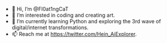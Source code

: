 - 👋 Hi, I’m @Fl0at1ngCaT
- 👀 I’m interested in coding and creating art.
- 🌱 I’m currently learning Python and exploring the 3rd wave of digital/internet transformations.
- 📫 Reach me at https://twitter.com/Hein_AiExplorer.

<!---
Fl0at1ngCaT/Fl0at1ngCaT is a ✨ special ✨ repository because its `README.md` (this file) appears on your GitHub profile.
You can click the Preview link to take a look at your changes.
--->

